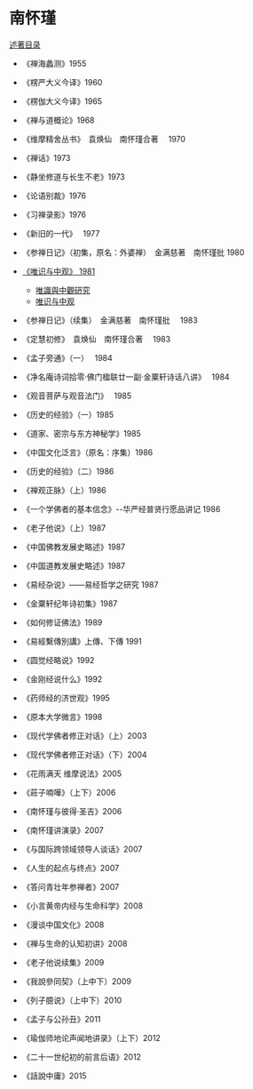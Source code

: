 # 南怀瑾

[述著目录](https://zh.wikipedia.org/wiki/南怀瑾)

- 《禅海蠡测》1955
- 《楞严大义今译》1960
- 《楞伽大义今译》1965
- 《禅与道概论》1968
- 《维摩精舍丛书》　袁焕仙　南怀瑾合著　 1970
- 《禅话》1973
- 《静坐修道与长生不老》1973
- 《论语别裁》1976
- 《习禅录影》1976
- 《新旧的一代》　 1977
- 《参禅日记》（初集，原名：外婆禅）　金满慈著　南怀瑾批 1980
- [《唯识与中观》 1981](http://read.goodweb.net.cn/news/news_view.asp?newsid=29950)

  - [唯識與中觀研究](http://greatsupreme.joinbbs.net/viewthread.php?tid=2511&extra=page%3D1)
  - [唯识与中观](http://fobook.top/view/nanhuaijinzuopinji/0H05022018.html)

- 《参禅日记》（续集）　金满慈著　南怀瑾批　 1983
- 《定慧初修》　袁焕仙　南怀瑾合著　 1983
- 《孟子旁通》（一）　 1984
- 《净名庵诗词拾零·佛门楹联廿一副·金粟轩诗话八讲》　 1984
- 《观音菩萨与观音法门》　 1985
- 《历史的经验》（一）1985
- 《道家、密宗与东方神秘学》1985
- 《中国文化泛言》（原名：序集）1986
- 《历史的经验》（二）1986
- 《禅观正脉》（上）1986
- 《一个学佛者的基本信念》--华严经普贤行愿品讲记 1986
- 《老子他说》（上）1987
- 《中国佛教发展史略述》1987
- 《中国道教发展史略述》1987
- 《易经杂说》——易经哲学之研究 1987
- 《金粟轩纪年诗初集》1987
- 《如何修证佛法》1989
- 《易經繫傳別講》上傳、下傳 1991
- 《圆觉经略说》1992
- 《金刚经说什么》1992
- 《药师经的济世观》1995
- 《原本大学微言》1998
- 《现代学佛者修正对话》（上）2003
- 《现代学佛者修正对话》（下）2004
- 《花雨满天 维摩说法》2005
- 《莊子喃嘩》（上下）2006
- 《南怀瑾与彼得·圣吉》2006
- 《南怀瑾讲演录》2007
- 《与国际跨领域领导人谈话》2007
- 《人生的起点与终点》2007
- 《答问青壮年参禅者》2007
- 《小言黄帝内经与生命科学》2008
- 《漫谈中国文化》2008
- 《禅与生命的认知初讲》2008
- 《老子他说续集》2009
- 《我說參同契》（上中下）2009
- 《列子臆说》（上中下）2010
- 《孟子与公孙丑》2011
- 《瑜伽师地论声闻地讲录》（上下）2012
- 《二十一世纪初的前言后语》2012
- 《話說中庸》2015
